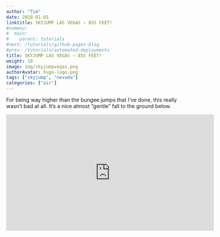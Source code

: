 ```yaml
---
author: "Tim"
date: 2018-01-01
linktitle: SKYJUMP LAS VEGAS – 855 FEET!
#nomenu:
#  main:
#    parent: tutorials
#next: /tutorials/github-pages-blog
#prev: /tutorials/automated-deployments
title: SKYJUMP LAS VEGAS – 855 FEET!
weight: 10
image: img/skyjumpvegas.png
authorAvatar: hugo-logo.png
tags: ["skyjump", "nevada"]
categories: ["air"]
---
```


For being way higher than the bungee jumps that I’ve done, this really wasn’t bad at all. It’s a nice almost “gentle” fall to the ground below.  

<iframe width="560" height="315" src="https://www.youtube.com/embed/nKPXWhIa2xg" frameborder="0" allow="autoplay; encrypted-media" allowfullscreen></iframe>
